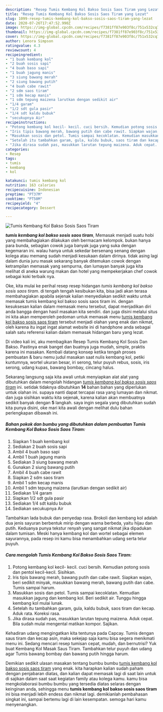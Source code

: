 ```yaml
---
description: "Resep Tumis Kembang Kol Bakso Sosis Saos Tiram yang Lezat"
title: "Resep Tumis Kembang Kol Bakso Sosis Saos Tiram yang Lezat"
slug: 1099-resep-tumis-kembang-kol-bakso-sosis-saos-tiram-yang-lezat
date: 2020-07-26T17:47:52.990Z
image: https://img-global.cpcdn.com/recipes/f7381ff87e903f8c/751x532cq70/tumis-kembang-kol-bakso-sosis-saos-tiram-foto-resep-utama.jpg
thumbnail: https://img-global.cpcdn.com/recipes/f7381ff87e903f8c/751x532cq70/tumis-kembang-kol-bakso-sosis-saos-tiram-foto-resep-utama.jpg
cover: https://img-global.cpcdn.com/recipes/f7381ff87e903f8c/751x532cq70/tumis-kembang-kol-bakso-sosis-saos-tiram-foto-resep-utama.jpg
author: Lenora Simpson
ratingvalue: 4.3
reviewcount: 4
recipeingredient:
- "1 buah kembang kol"
- "2 buah sosis sapi"
- "4 buah baso sapi"
- "1 buah jagung manis"
- "3 siung bawang merah"
- "2 siung bawang putih"
- "4 buah cabe rawit"
- "2 sdm saos tiram"
- "1 sdm kecap manis"
- "1 sdm tepung maizena larutkan dengan sedikit air"
- "1/4 garam"
- "1/2 sdt gula pasir"
- "1/4 sdt kaldu bubuk"
- "secukupnya Air"
recipeinstructions:
- "Potong kembang kol kecil- kecil. cuci bersih. Kemudian potong sosis dan pentol kecil-kecil. Sisihkan."
- "Iris tipis bawang merah, bawang putih dan cabe rawit. Siapkan wajan, beri sedikit minyak, masukkan bawang merah, bawang putih dan cabe. Tumis sampai harum."
- "Masukkan sosis dan petol. Tumis sampai kecoklatan. Kemudian masukkan jagung dan kembang kol. Beri sedikit air. Tunggu hingga kembang kol mulai lunak."
- "Setelah itu tambahkan garam, gula, kaldu bubuk, saos tiram dan kecap. Aduk rata. Koreksi rasa."
- "Jika dirasa sudah pas, masukkan larutan tepung maizena. Aduk cepat. Bila sudah mulai mengental matikan kompor. Sajikan."
categories:
- Resep
tags:
- tumis
- kembang
- kol

katakunci: tumis kembang kol 
nutrition: 163 calories
recipecuisine: Indonesian
preptime: "PT37M"
cooktime: "PT50M"
recipeyield: "4"
recipecategory: Dessert

---
```



![Tumis Kembang Kol Bakso Sosis Saos Tiram](https://img-global.cpcdn.com/recipes/f7381ff87e903f8c/751x532cq70/tumis-kembang-kol-bakso-sosis-saos-tiram-foto-resep-utama.jpg)

<b><i>tumis kembang kol bakso sosis saos tiram</i></b>, Memasak menjadi suatu hobi yang membahagiakan dilakukan oleh bermacam kelompok. bukan hanya para bunda, sebagian cowok juga banyak juga yang suka dengan kegemaran ini. walau hanya untuk sekedar bersenang senang dengan kolega atau memang sudah menjadi kesukaan dalam dirinya. tidak asing lagi dalam dunia juru masak sekarang banyak ditemukan cowok dengan ketrampilan memasak yang sempurna, dan lumayan banyak juga kita melihat di aneka warung makan dan hotel yang mempekerjakan chef cowok sebagai koki terbaik nya.

Oke, kita mulai ke perihal resep resep hidangan <i>tumis kembang kol bakso sosis saos tiram</i>. di tengah tengah kesibukan kita, bisa jadi akan terasa membahagiakan apabila sejenak kalian menyediakan sedikit waktu untuk memasak tumis kembang kol bakso sosis saos tiram ini. dengan kesuksesan kalian dalam memasak menu tersebut, dapat menjadikan diri anda bangga dengan hasil masakan kita sendiri. dan juga disini melalui situs ini kita akan memperoleh pedoman untuk memasak menu <u>tumis kembang kol bakso sosis saos tiram</u> tersebut menjadi olahan yang enak dan nikmat, oleh karena itu ingat ingat alamat website ini di handphone anda sebagai salah satu referensi kalian dalam memasak hidangan baru yang lezat.

Di video kali ini, aku membagikan Resep Tumis Kembang Kol Sosis Dan Bakso. Pastinya enak banget dan buatnya juga mudah, simple, praktis karena ini masakan. Kembali datang konsep ketika tengah proses pembuatan &amp; baru nemu judul masakan saat nulis kembang kol, petiki kuntumnya, wortel ukuran besar, iri serong, telur puyuh rebus, sosis, iris serong, udang kupas, bawang bombay, cincang halus.


Sekarang langsung saja kita awali untuk menyiapkan alat alat yang dibutuhkan dalam mengolah hidangan <u><i>tumis kembang kol bakso sosis saos tiram</i></u> ini. setidak tidaknya dibutuhkan <b>14</b> bahan bahan yang diperlukan untuk olahan ini. supaya nanti dapat tercapai rasa yang lumayan dan nikmat. dan juga sisihkan waktu kita sejenak, karena kalian akan membuatnya sedikit banyak dengan <b>5</b> langkah. saya ingin segala yang dibutuhkan sudah kita punya disini, oke mari kita awali dengan melihat dulu bahan perlengkapan dibawah ini.

<!--inarticleads1-->

##### Bahan pokok dan bumbu yang dibutuhkan dalam pembuatan Tumis Kembang Kol Bakso Sosis Saos Tiram:

1. Siapkan 1 buah kembang kol
1. Sediakan 2 buah sosis sapi
1. Ambil 4 buah baso sapi
1. Ambil 1 buah jagung manis
1. Sediakan 3 siung bawang merah
1. Gunakan 2 siung bawang putih
1. Ambil 4 buah cabe rawit
1. Siapkan 2 sdm saos tiram
1. Ambil 1 sdm kecap manis
1. Ambil 1 sdm tepung maizena (larutkan dengan sedikit air)
1. Sediakan 1/4 garam
1. Siapkan 1/2 sdt gula pasir
1. Sediakan 1/4 sdt kaldu bubuk
1. Sediakan secukupnya Air


Tambahkan lada bubuk dan penyedap rasa. Brokoli dan kembang kol adalah dua jenis sayuran berbentuk mirip dengan warna berbeda, yaitu hijau dan putih. Keduanya punya tekstur renyah yang sangat nikmat jika dipadukan dalam tumisan. Meski hanya kembang kol dan wortel sebagai elemen sayurannya, pada resep ini kamu bisa menambahkan udang serta telur puyuh. 

<!--inarticleads2-->

##### Cara mengolah Tumis Kembang Kol Bakso Sosis Saos Tiram:

1. Potong kembang kol kecil- kecil. cuci bersih. Kemudian potong sosis dan pentol kecil-kecil. Sisihkan.
1. Iris tipis bawang merah, bawang putih dan cabe rawit. Siapkan wajan, beri sedikit minyak, masukkan bawang merah, bawang putih dan cabe. Tumis sampai harum.
1. Masukkan sosis dan petol. Tumis sampai kecoklatan. Kemudian masukkan jagung dan kembang kol. Beri sedikit air. Tunggu hingga kembang kol mulai lunak.
1. Setelah itu tambahkan garam, gula, kaldu bubuk, saos tiram dan kecap. Aduk rata. Koreksi rasa.
1. Jika dirasa sudah pas, masukkan larutan tepung maizena. Aduk cepat. Bila sudah mulai mengental matikan kompor. Sajikan.


Kehadiran udang mengingatkan kita tentunya pada Capcay. Tumis dengan saus tiram dan kecap asin, maka sekejap saja kamu bisa segera menikmati menu ini. Sedang mencari resep tumisan cepat, mudah, dan bernutrisi? Yuk buat Kembang Kol Masak Saus Tiram. Tambahkan telur puyuh dan udang agar Tumis bawang bombay dan bawang putih hingga harum. 

Demikian sedikit ulasan masakan tentang bumbu bumbu <u>tumis kembang kol bakso sosis saos tiram</u> yang enak. kita harapkan kalian sudah paham dengan penjabaran diatas, dan kalian dapat memasak lagi di saat lain untuk di sajikan dalam saat saat kegiatan family atau kolega kamu. kamu bisa mengkolaborasi bumbu bumbu yang tersedia diatas selaras dengan keinginan anda, sehingga menu <b>tumis kembang kol bakso sosis saos tiram</b> ini bisa menjadi lebih endess dan nikmat lagi. demikianlah pembahasan singkat ini, sampai bertemu lagi di lain kesempatan. semoga hari kamu menyenangkan.
